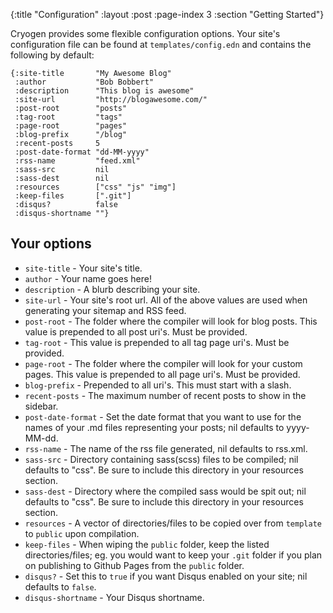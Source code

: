 {:title "Configuration"
 :layout :post
 :page-index 3
 :section "Getting Started"}
 
Cryogen provides some flexible configuration options. Your site's configuration file can be found at `templates/config.edn` and contains the following by default: 
 
```
{:site-title       "My Awesome Blog"
 :author           "Bob Bobbert"
 :description      "This blog is awesome"
 :site-url         "http://blogawesome.com/"
 :post-root        "posts"
 :tag-root         "tags"
 :page-root        "pages"
 :blog-prefix      "/blog"
 :recent-posts     5
 :post-date-format "dd-MM-yyyy"
 :rss-name         "feed.xml"
 :sass-src         nil
 :sass-dest        nil
 :resources        ["css" "js" "img"]
 :keep-files       [".git"] 
 :disqus?          false
 :disqus-shortname ""}
```

## Your options

  * `site-title` - Your site's title.
  * `author` - Your name goes here!
  * `description` - A blurb describing your site.
  * `site-url` - Your site's root url. All of the above values are used when generating your sitemap and RSS feed.
  * `post-root` - The folder where the compiler will look for blog posts. This value is prepended to all post uri's. Must be provided.
  * `tag-root` - This value is prepended to all tag page uri's. Must be provided.
  * `page-root` - The folder where the compiler will look for your custom pages. This value is prepended to all page uri's. Must be provided.
  * `blog-prefix` - Prepended to all uri's. This must start with a slash. 
  * `recent-posts` - The maximum number of recent posts to show in the sidebar.
  * `post-date-format` - Set the date format that you want to use for the names of your .md files representing your posts; nil defaults to yyyy-MM-dd.
  * `rss-name` - The name of the rss file generated, nil defaults to rss.xml.
  * `sass-src` -  Directory containing sass(scss) files to be compiled; nil defaults to "css". Be sure to include this directory in your resources section.
  * `sass-dest` - Directory where the compiled sass would be spit out; nil defaults to "css". Be sure to include this directory in your resources section.
  * `resources` - A vector of directories/files to be copied over from `template` to `public` upon compilation.
  * `keep-files` - When wiping the `public` folder, keep the listed directories/files; eg. you would want to keep your `.git` folder if you plan on publishing to Github Pages from the `public` folder.
  * `disqus?` - Set this to `true` if you want Disqus enabled on your site; nil defaults to `false`.
  * `disqus-shortname` - Your Disqus shortname.